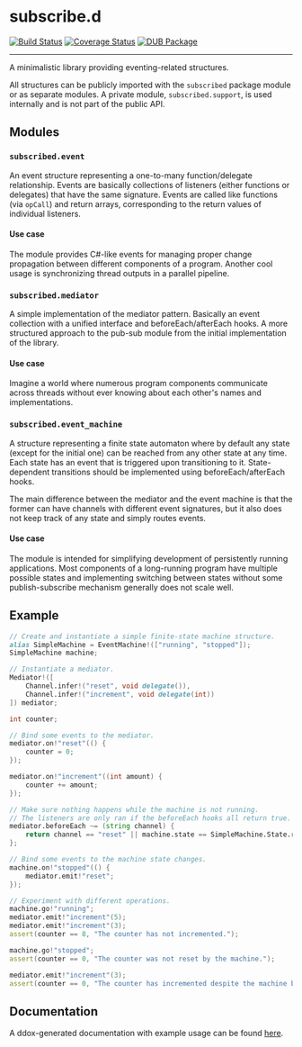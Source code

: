 # subscribe.d

[![Build Status](https://api.travis-ci.org/v--/subscribed.svg?branch=master)](https://api.travis-ci.org/v--/subscribed.svg?branch=master) [![Coverage Status](https://coveralls.io/repos/github/v--/subscribed/badge.svg?branch=master)](https://coveralls.io/github/v--/subscribed?branch=master) [![DUB Package](https://img.shields.io/dub/v/subscribed.svg)](http://code.dlang.org/packages/subscribed)

---

A minimalistic library providing eventing-related structures.

All structures can be publicly imported with the `subscribed` package module or as separate modules.
A private module, `subscribed.support`, is used internally and is not part of the public API.

## Modules

### `subscribed.event`

An event structure representing a one-to-many function/delegate relationship. Events are basically collections of listeners (either functions or delegates) that have the same signature. Events are called like functions (via `opCall`) and return arrays, corresponding to the return values of individual listeners.

#### Use case

The module provides C#-like events for managing proper change propagation between different components of a program. Another cool usage is synchronizing thread outputs in a parallel pipeline.

### `subscribed.mediator`

A simple implementation of the mediator pattern. Basically an event collection with a unified interface and beforeEach/afterEach hooks. A more structured approach to the pub-sub module from the initial implementation of the library.

#### Use case

Imagine a world where numerous program components communicate across threads without ever knowing about each other's names and implementations.

### `subscribed.event_machine`

A structure representing a finite state automaton where by default any state (except for the initial one) can be reached from any other state at any time. Each state has an event that is triggered upon transitioning to it. State-dependent transitions should be implemented using beforeEach/afterEach hooks.

The main difference between the mediator and the event machine is that the former can have channels with different event signatures, but it also does not keep track of any state and simply routes events.

#### Use case

The module is intended for simplifying development of persistently running applications. Most components of a long-running program have multiple possible states and implementing switching between states without some publish-subscribe mechanism generally does not scale well.

## Example

```d
// Create and instantiate a simple finite-state machine structure.
alias SimpleMachine = EventMachine!(["running", "stopped"]);
SimpleMachine machine;

// Instantiate a mediator.
Mediator!([
    Channel.infer!("reset", void delegate()),
    Channel.infer!("increment", void delegate(int))
]) mediator;

int counter;

// Bind some events to the mediator.
mediator.on!"reset"(() {
    counter = 0;
});

mediator.on!"increment"((int amount) {
    counter += amount;
});

// Make sure nothing happens while the machine is not running.
// The listeners are only ran if the beforeEach hooks all return true.
mediator.beforeEach ~= (string channel) {
    return channel == "reset" || machine.state == SimpleMachine.State.running;
};

// Bind some events to the machine state changes.
machine.on!"stopped"(() {
    mediator.emit!"reset";
});

// Experiment with different operations.
machine.go!"running";
mediator.emit!"increment"(5);
mediator.emit!"increment"(3);
assert(counter == 8, "The counter has not incremented.");

machine.go!"stopped";
assert(counter == 0, "The counter was not reset by the machine.");

mediator.emit!"increment"(3);
assert(counter == 0, "The counter has incremented despite the machine being stopped.");
```

## Documentation

A ddox-generated documentation with example usage can be found [here](https://ivasilev.net/files/Docs/subscribed/index.html).
